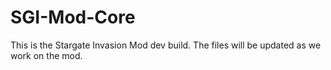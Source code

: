 # SGI-Mod-Core
This is the Stargate Invasion Mod dev build. The files will be updated as we work on the mod.
